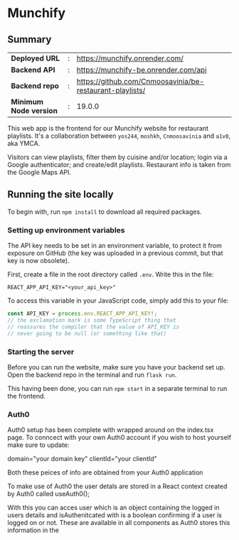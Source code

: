 # Munchify

## Summary

|                          |     |                                                            |
| ------------------------ | --- | ---------------------------------------------------------- |
| **Deployed URL**         | :   | <https://munchify.onrender.com/>                             |
| **Backend API**          | :   | <https://munchify-be.onrender.com/api>                     |
| **Backend repo**         | :   | <https://github.com/Cnmoosavinia/be-restaurant-playlists/> |
| **Minimum Node version** | :   | 19.0.0                                                     |

This web app is the frontend for our Munchify website for restaurant playlists. It's a collaboration between `yos244`, `moshkh`, `Cnmoosavinia` and `a1v0`, aka YMCA.

Visitors can view playlists, filter them by cuisine and/or location; login via a Google authenticator; and create/edit playlists. Restaurant info is taken from the Google Maps API.

## Running the site locally

To begin with, run `npm install` to download all required packages.

### Setting up environment variables

The API key needs to be set in an environment variable, to protect it from exposure on GitHub (the key was uploaded in a previous commit, but that key is now obsolete).

First, create a file in the root directory called `.env`. Write this in the file:

```shell
REACT_APP_API_KEY="<your_api_key>"
```

To access this variable in your JavaScript code, simply add this to your file:

```js
const API_KEY = process.env.REACT_APP_API_KEY!;
// the exclamation mark is some TypeScript thing that
// reassures the compiler that the value of API_KEY is
// never going to be null (or something like that)
```

### Starting the server

Before you can run the website, make sure you have your backend set up. Open the backend repo in the terminal and run `flask run`.

This having been done, you can run `npm start` in a separate terminal to run the frontend.

### Auth0

Auth0 setup has been complete with <Auth0Provider> wrapped around <App> on the index.tsx page. To conncect with your own Auth0 account if you wish to host yourself make sure to update:

domain="your domain key"
clientId="your clientId"

Both these peices of info are obtained from your Auth0 application

To make use of Auth0 the user detals are stored in a React context created by Auth0 called useAuth0();

With this you can acces user which is an object containing the logged in users details and isAuthenitcated with is a boolean confirming if a user is logged on or not. These are available in all components as Auth0 stores this information in the <Auth0Provider>
